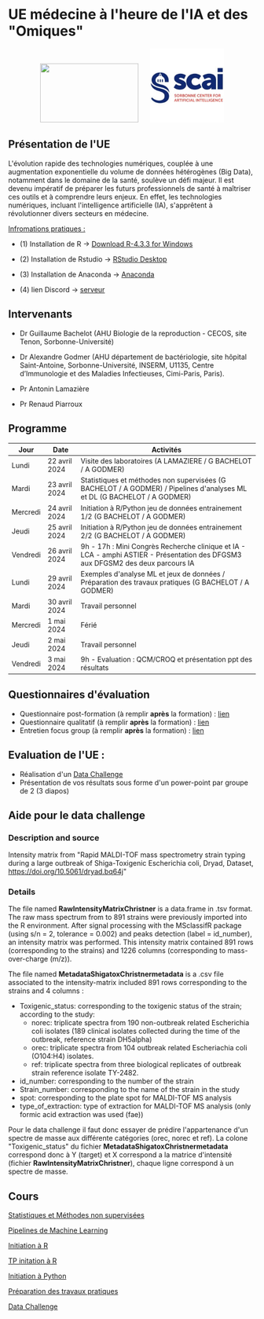# UE médecine à l'heure de l'IA et des "Omiques"

<div style="text-align: center;width: 100%;"">
  <img src="Images/1200px-Logo_Sorbonne_Université.png" width="200" height="120" style="margin-right: 20px; display: inline-block;">
  <img src="Images/scai_logo.jfif" width="150" height="150" style="display: inline-block;">
</div>


## Présentation de l'UE

L'évolution rapide des technologies numériques, couplée à une augmentation exponentielle du volume de données hétérogènes (Big Data), notamment dans le domaine de la santé, soulève un défi majeur. Il est devenu impératif de préparer les futurs professionnels de santé à maîtriser ces outils et à comprendre leurs enjeux. En effet, les technologies numériques, incluant l'intelligence artificielle (IA), s'apprêtent à révolutionner divers secteurs en médecine. 

[Infromations pratiques :](https://github.com/agodmer/UE-Medecine-IA-Omics/blob/main/Cours/Informations-pratiques.pdf)
- (1) Installation de R 
→ [Download R-4.3.3 for Windows](https://cran.r-project.org/bin/windows/base/)

- (2) Installation de Rstudio 
→ [RStudio Desktop](https://posit.co/download/rstudio-desktop/)

- (3) Installation de Anaconda 
→ [Anaconda](https://www.anaconda.com/download)

- (4) lien Discord
  → [serveur](https://discord.gg/XvvztZR8)

## Intervenants 

- Dr Guillaume Bachelot (AHU Biologie de la reproduction - CECOS, site Tenon, Sorbonne-Université)
  
- Dr Alexandre Godmer (AHU département de bactériologie, site hôpital Saint-Antoine, Sorbonne-Université, INSERM, U1135, Centre d’Immunologie et des Maladies Infectieuses, Cimi-Paris, Paris).
  
- Pr Antonin Lamazière

- Pr Renaud Piarroux

## Programme
| Jour     | Date          | Activités |
|----------|---------------|---------------------------------------------------|
| Lundi    | 22 avril 2024 | Visite des laboratoires (A LAMAZIERE / G BACHELOT / A GODMER) |
| Mardi    | 23 avril 2024 | Statistiques et méthodes non supervisées (G BACHELOT / A GODMER) / Pipelines d'analyses ML et DL (G BACHELOT / A GODMER) |
| Mercredi | 24 avril 2024 | Initiation à R/Python jeu de données entrainement 1/2 (G BACHELOT / A GODMER) |
| Jeudi    | 25 avril 2024 | Initiation à R/Python jeu de données entrainement 2/2 (G BACHELOT / A GODMER) |
| Vendredi | 26 avril 2024 | 9h - 17h : Mini Congrès Recherche clinique et IA - LCA - amphi ASTIER - Présentation des DFGSM3 aux DFGSM2 des deux parcours IA |
| Lundi    | 29 avril 2024 | Exemples d'analyse ML et jeux de données / Préparation des travaux pratiques (G BACHELOT / A GODMER) |
| Mardi    | 30 avril 2024 | Travail personnel |
| Mercredi | 1 mai 2024    | Férié |
| Jeudi    | 2 mai 2024    | Travail personnel |
| Vendredi | 3 mai 2024    | 9h - Evaluation : QCM/CROQ et présentation ppt des résultats |


## Questionnaires d'évaluation

- Questionnaire post-formation (à remplir **après** la formation) : [lien](https://forms.gle/fQUmijqFW1TwyFycA)
- Questionnaire qualitatif (à remplir **après** la formation) : [lien](https://forms.gle/FyLvviLgb6RqLgv18)
- Entretien focus group (à remplir **après** la formation) : [lien](https://forms.gle/RyScg61raC7NBJoPA)

## Evaluation de l'UE :

- Réalisation d'un [Data Challenge](https://agodmer.github.io/UE-Medecine-IA-Omics/Cours/TP_Data_challenge.html)
- Présentation de vos résultats sous forme d'un power-point par groupe de 2 (3 diapos)

## Aide pour le data challenge
### Description and source
Intensity matrix from "Rapid MALDI-TOF mass spectrometry strain typing during a large outbreak of Shiga-Toxigenic Escherichia coli, Dryad, Dataset, https://doi.org/10.5061/dryad.bq64j"

### Details
The file named **RawIntensityMatrixChristner** is a data.frame in .tsv format. The raw mass spectrum from to 891 strains were previously imported into the R environment. After signal processing with the MSclassifR package (using s/n = 2, tolerance = 0.002) and peaks detection (label = id_number), an intensity matrix was performed. This intensity matrix contained 891 rows (corresponding to the strains) and 1226 columns (corresponding to mass-over-charge (m/z)).

The file named **MetadataShigatoxChristnermetadata** is a .csv file associated to the intensity-matrix included 891 rows corresponding to the strains and 4 columns :

- Toxigenic_status: corresponding to the toxigenic status of the strain; according to the study:
  - norec: triplicate spectra from 190 non-outbreak related Escherichia coli isolates (189 clinical isolates collected during the time of the outbreak, reference strain DH5alpha)
  - orec: triplicate spectra from 104 outbreak related Escheriachia coli (O104:H4) isolates.
  - ref: triplicate spectra from three biological replicates of outbreak strain reference isolate TY-2482.
- id_number: corresponding to the number of the strain
- Strain_number: corresponding to the name of the strain in the study
- spot: corresponding to the plate spot for MALDI-TOF MS analysis
- type_of_extraction: type of extraction for MALDI-TOF MS analysis (only formic acid extraction was used (fae))

Pour le data challenge il faut donc essayer de prédire l'appartenance d'un spectre de masse aux différente catégories (orec, norec et ref). La colone "Toxigenic_status" du fichier **MetadataShigatoxChristnermetadata** correspond donc à Y (target) et X correspond a la matrice d'intensité (fichier **RawIntensityMatrixChristner**), chaque ligne correspond à un spectre de masse.

## Cours

[Statistiques et Méthodes non supervisées](https://github.com/agodmer/UE-Medecine-IA-Omics/blob/main/Cours/cours_PCA.pdf)

[Pipelines de Machine Learning]()

[Initiation à R](https://github.com/agodmer/UE-Medecine-IA-Omics/blob/main/Cours/Cours_intro_R.pdf)

[TP initation à R](https://agodmer.github.io/UE-Medecine-IA-Omics/TP/TP_intro_R_versionApprenants.html)

[Initiation à Python]()

[Préparation des travaux pratiques](https://agodmer.github.io/UE-Medecine-IA-Omics/TP/TP-ML-supervise-diabetes.html)

[Data Challenge](https://agodmer.github.io/UE-Medecine-IA-Omics/Cours/TP_Data_challenge.html)
